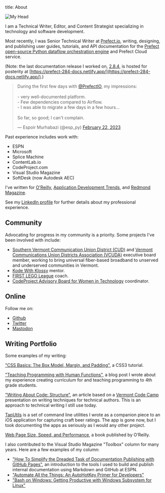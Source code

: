 title: About

![My Head]({static}/images/tpd_avatar.jpg)

I am a Technical Writer, Editor, and Content Strategist specializing in technology and software development.

Most recently, I was Senior Technical Writer at [Prefect.io](https://prefect.io), writing, designing, and publishing user guides, tutorials, and API documentation for the [Prefect open-source Python dataflow orchestration engine](https://github.com/PrefectHQ/prefect) and Prefect Cloud service.

(Note: the last documentation release I worked on, [2.8.4](https://prefect-284-docs.netlify.app/), is hosted for posterity at [https://prefect-284-docs.netlify.app/](https://prefect-284-docs.netlify.app/).)

<blockquote class="twitter-tweet"><p lang="en" dir="ltr">During the first few days with <a href="https://twitter.com/PrefectIO?ref_src=twsrc%5Etfw">@PrefectIO</a>, my impressions: <br><br> - very well-documented platform.<br>- Few dependencies compared to Airflow.<br>- I was able to migrate a few days in a few hours... <br><br>So far, so good; I can&#39;t complain.</p>&mdash; Espoir Murhabazi (@esp_py) <a href="https://twitter.com/esp_py/status/1628540616299651074?ref_src=twsrc%5Etfw">February 22, 2023</a></blockquote> <script async src="https://platform.twitter.com/widgets.js" charset="utf-8"></script>

<!-- [![Positive feedback for Prefect documentation]({static}/images/esp_py-prefect-docs.png)](https://twitter.com/esp_py/status/1628540616299651074) -->

Past experience includes work with:

* ESPN
* Microsoft
* Splice Machine
* ContentLab.io
* CodeProject.com
* Visual Studio Magazine
* SoftDesk (now Autodesk AEC)

I've written for [O'Reilly](https://www.oreilly.com/), [Application Development Trends](http://adtmag.com/), and [Redmond Magazine](http://redmondmag.com/).

See my [LinkedIn profile](http://www.linkedin.com/in/terrencedorsey) for further details about my professional experience.

## Community

Advocating for progress in my community is a priority. Some projects I've been involved with include:

* [Southern Vermont Communication Union District (CUD)](https://sovtcud.net/) and [Vermont Communications Union Districts Association (VCUDA)](https://www.vcuda.org/) executive board member, working to bring universal fiber-based broadband to unserved and underserved communities in Vermont.
* [Kode With Klossy](https://www.kodewithklossy.com/) mentor.
* [FIRST LEGO League](https://www.firstlegoleague.org/) coach.
* [CodeProject Advisory Board for Women in Technology](http://www.codeproject.com/Articles/542465/CodeProject-Advisory-Board-for-Women-in-Technology) coordinator.

## Online

Follow me on:

* [Github](https://github.com/tpdorsey)
* [Twitter](http://twitter.com/tpdorsey)
* [Mastodon](https://vermont.masto.host/@tpdorsey)

## Writing Portfolio

Some examples of my writing:

["CSS Basics: The Box Model, Margin, and Padding"](https://www.codeproject.com/Articles/227840/CSS-Basics-The-Box-Model-Margin-and-Padding), a CSS3 tutorial.

["Teaching Programming with Human Functions"]({filename}/Teaching_Programming_with_Human_Functions.md), a blog post I wrote about my experience creating curriculum for and teaching programming to 4th grade students.

["Writing About Code: Structure"]({filename}/Writing_About_Code_Structure.md), an article based on a [Vermont Code Camp](https://www.vtcodecamp.org) presentation on writing techniques for technical authors. This is an approach to technical writing I still use today.

[TapUtils](https://github.com/tpdorsey/tap-utils) is a set of command line utilities I wrote as a companion piece to an iOS application for capturing craft beer ratings. The app is gone now, but I took documenting the apps as seriously as I would any other project.

[Web Page Size, Speed, and Performance]({filename}/My_Web_Perf_Book_For_OReilly.md), a book published by O’Reilly.

I also contributed to the Visual Studio Magazine "Toolbox" column for many years. Here are a few examples of my column:

* ["How To Simplify the Dreaded Task of Documentation Publishing with GitHub Pages"](https://visualstudiomagazine.com/articles/2015/03/01/github-pages.aspx), an introduction to the tools I used to build and publish internal documentation using Markdown and GitHub at ESPN.
* ["Automate All the Things: An AutoHotKey Primer for Developers"](https://visualstudiomagazine.com/articles/2015/06/01/autohotkey-primer.aspx)
* ["Bash on Windows: Getting Productive with Windows Subsystem for Linux"](https://visualstudiomagazine.com/articles/2016/07/21/bash-on-windows-linux.aspx)
